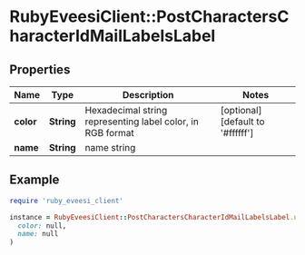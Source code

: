 # RubyEveesiClient::PostCharactersCharacterIdMailLabelsLabel

## Properties

| Name | Type | Description | Notes |
| ---- | ---- | ----------- | ----- |
| **color** | **String** | Hexadecimal string representing label color, in RGB format | [optional][default to &#39;#ffffff&#39;] |
| **name** | **String** | name string |  |

## Example

```ruby
require 'ruby_eveesi_client'

instance = RubyEveesiClient::PostCharactersCharacterIdMailLabelsLabel.new(
  color: null,
  name: null
)
```

